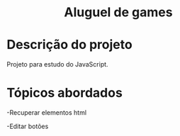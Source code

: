 <h1 align="center"> Aluguel de games </h1>
<h1>Descrição do projeto</h1>
<p> Projeto para estudo do JavaScript.</p>
<h1>Tópicos abordados</h1>
<p>-Recuperar elementos html</p>
<p>-Editar botões</p>
